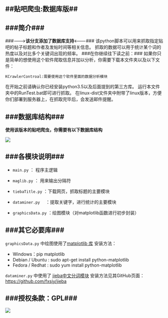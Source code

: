 ##**贴吧爬虫:数据库版**##
---
###**简介**###
---

###--->**该分支添加了数据库支持**<---###
该python脚本可以用来抓取指定贴吧的帖子标题和作者及发帖时间等相关信息。
抓取的数据可以用于统计某个词的热度以及对比多个关键词出现的频率。
###在你继续往下读之前：###
如果你只是简单的想使用这个软件爬取信息并加以分析，你需要下载本文件夹以及以下文件：

    KCrawlerControal:需要使用这个软件里面的数据分析模块

在开始之前请确认你已经安装python3.5以及后面提到的第三方库。
运行本文件夹中的RunTest.bat即可进行抓取。
在linux-dist文件夹中附带了linux版本，方便你们部署到服务器上，在抓取完毕后，会发送邮件提醒。

###**数据库结构**###
---

**使用该版本的贴吧爬虫，你需要有以下数据库结构**

![](https://github.com/ankanch/tieba-zhuaqu/raw/master/README/datebase_structure.jpg)

###**各模块说明**###
---


* `main.py` ： 程序主逻辑

* `maglib.py`       ： 用来输出分隔符

* `tiebaTitle.py`  ：下载网页，抓取标题的主要模块

* `dataminer.py  `  ：提取关键字，进行统计的主要模块

* `graphicsData.py` ：绘图模块（对matplotlib函数进行初步封装）

###**其它必要库**###
---

`graphicsData.py` 中绘图使用了[matplotlib 库](http://matplotlib.org/) 安装方法：
    
* Windows：pip matplotlib   
* Debian / Ubuntu : sudo apt-get install python-matplotlib
* Fedora / Redhat : sudo yum install python-matplotlib

`dataminer.py` 中使用了 [jieba中文分词模块](https://github.com/fxsjy/jieba) 安装方法见其GitHub页面：https://github.com/fxsjy/jieba


###授权条款：GPL###
---

![](https://camo.githubusercontent.com/0e71b2b50532b8f93538000b46c70a78007d0117/68747470733a2f2f7777772e676e752e6f72672f67726170686963732f67706c76332d3132377835312e706e67)

